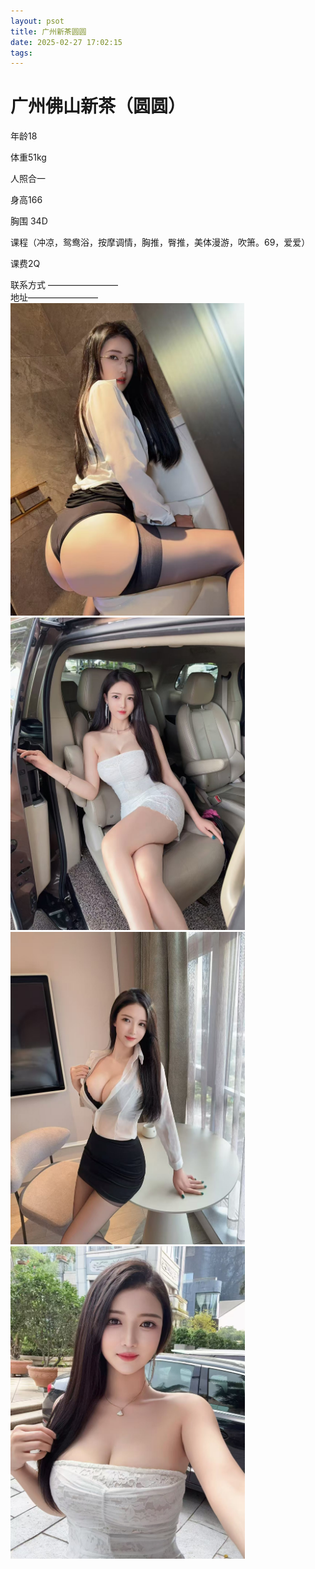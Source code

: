 ```yaml
---
layout: psot
title: 广州新茶圆圆
date: 2025-02-27 17:02:15
tags:
---
```


# 广州佛山新茶（圆圆）

年龄18

体重51kg

人照合一

身高166

胸围 34D

课程（冲凉，鸳鸯浴，按摩调情，胸推，臀推，美体漫游，吹箫。69，爱爱）

课费2Q

联系方式 ————————  
地址————————
<img src="images\6.jpg" height="500">
<img src="images\7.jpg" height="500">
<img src="images\8.jpg" height="500">
<img src="images\9.jpg" height="500">
